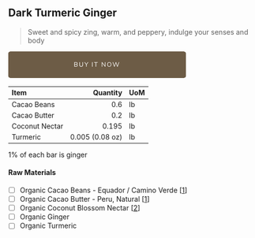 ## Dark Turmeric Ginger
> Sweet and spicy zing, warm, and peppery, indulge your senses and body

[![Buy Now](/assets/images/buy-now.png "Buy Now")](https://shop.osocra.com/products/21110111)

| Item | Quantity | UoM  |
| :---     | ---:    | :--- |
| Cacao Beans  | 0.6    | lb    |
| Cacao Butter   | 0.2    | lb    |
| Coconut Nectar   | 0.195   | lb      |
| Turmeric     | 0.005 (0.08 oz)    | lb      |

1% of each bar is ginger

#### Raw Materials
- [ ] Organic Cacao Beans -  Equador / Camino Verde [[1](/vendors)]
- [ ] Organic Cacao Butter - Peru, Natural [[1](/vendors)]
- [ ] Organic Coconut Blossom Nectar [[2](/vendors)]
- [ ] Organic Ginger
- [ ] Organic Turmeric
